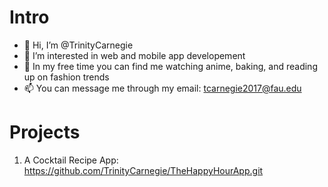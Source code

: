 # Intro
- 👋 Hi, I’m @TrinityCarnegie
- 👀 I’m interested in web and mobile app developement
- 💖 In my free time you can find me watching anime, baking, and reading up on fashion trends
- 📫 You can message me through my email: tcarnegie2017@fau.edu
<!---
TrinityCarnegie/TrinityCarnegie is a ✨ special ✨ repository because its `README.md` (this file) appears on your GitHub profile.
You can click the Preview link to take a look at your changes.
--->

# Projects
1. A Cocktail Recipe App: https://github.com/TrinityCarnegie/TheHappyHourApp.git
